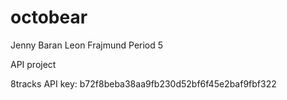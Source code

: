 octobear
========

Jenny Baran
Leon Frajmund
Period 5

API project

8tracks API key: b72f8beba38aa9fb230d52bf6f45e2baf9fbf322
